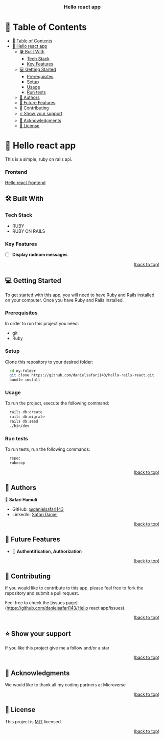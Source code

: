 <a name="readme-top"></a>

<div align="center">
  <h3><b>Hello react app</b></h3>
</div>

# 📗 Table of Contents

- [📗 Table of Contents](#-table-of-contents)
- [📖 Hello react app](#-catalog-of-things)
  - [🛠 Built With ](#-built-with-)
    - [Tech Stack ](#tech-stack-)
    - [Key Features ](#key-features-)
  - [💻 Getting Started ](#-getting-started-)
    - [Prerequisites](#prerequisites)
    - [Setup](#setup)
    - [Usage](#usage)
    - [Run tests](#run-tests)
  - [👥 Authors ](#-authors-)
  - [🔭 Future Features ](#-future-features-)
  - [🤝 Contributing ](#-contributing-)
  - [⭐️ Show your support ](#️-show-your-support-)
  - [🙏 Acknowledgments ](#-acknowledgments-)
  - [📝 License ](#-license-)

# 📖 Hello react app<a name="about-project"></a>

This is a simple, ruby on rails api.

### Frontend
[Hello react frontend](https://github.com/danielsafari143/hello-react-fronted)

## 🛠 Built With <a name="built-with"></a>

### Tech Stack <a name="tech-stack"></a>

- RUBY
- RUBY ON RAILS

### Key Features <a name="key-features"></a>

- [ ] **Display radnom messages**

<p align="right">(<a href="#readme-top">back to top</a>)</p>

## 💻 Getting Started <a name="getting-started"></a>

To get started with this app, you will need to have Ruby and Rails installed on your computer. Once you have Ruby and Rails installed.

### Prerequisites

In order to run this project you need:

- git
- Ruby

### Setup

Clone this repository to your desired folder:

```sh
  cd my-folder
  git clone https://github.com/danielsafari143/hello-rails-react.git
  bundle install
```

### Usage

To run the project, execute the following command:

```sh
  rails db:create
  rails db:migrate
  rails db:seed
  ./bin/dev
```

### Run tests

To run tests, run the following commands:

```sh
  rspec
  rubocop
```

<p align="right">(<a href="#readme-top">back to top</a>)</p>

## 👥 Authors <a name="authors"></a>

👤 **Safari Hamuli**

- GitHub: [@danielsafari143](https://github.com/danielsafari143)
- LinkedIn: [Safari Daniel](https://www.linkedin.com/in/safari-daniel/)

<p align="right">(<a href="#readme-top">back to top</a>)</p>

## 🔭 Future Features <a name="future-features"></a>

- [] **Authentification, Authorization**

<p align="right">(<a href="#readme-top">back to top</a>)</p>

## 🤝 Contributing <a name="contributing"></a>

If you would like to contribute to this app, please feel free to fork the repository and submit a pull request.

Feel free to check the [issues page](https://github.com/danielsafari143/Hello react app/issues).

<p align="right">(<a href="#readme-top">back to top</a>)</p>

## ⭐️ Show your support <a name="support"></a>

If you like this project give me a follow and/or a star

<p align="right">(<a href="#readme-top">back to top</a>)</p>

## 🙏 Acknowledgments <a name="acknowledgements"></a>

We would like to thank all my coding partners at Microverse

<p align="right">(<a href="#readme-top">back to top</a>)</p>

## 📝 License <a name="license"></a>

This project is [MIT](./LICENSE) licensed.

<p align="right">(<a href="#readme-top">back to top</a>)</p>
